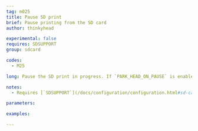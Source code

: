 ```yaml
---
tag: m025
title: Pause SD print
brief: Pause printing from the SD card
author: thinkyhead

experimental: false
requires: SDSUPPORT
group: sdcard

codes:
  - M25

long: Pause the SD print in progress. If `PARK_HEAD_ON_PAUSE` is enabled, park the nozzle.

notes:
  - Requires [`SDSUPPORT`](/docs/configuration/configuration.html#sd-card)

parameters:

examples:

---
```


